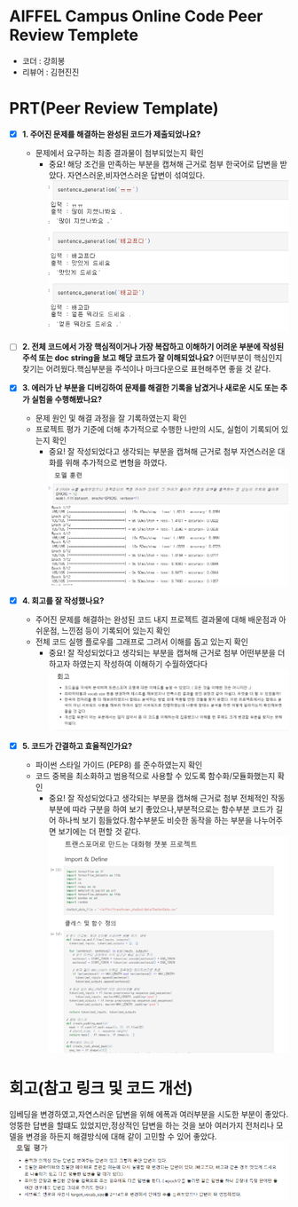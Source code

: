 # AIFFEL Campus Online Code Peer Review Templete
- 코더 : 강희봉
- 리뷰어 : 김현진진


# PRT(Peer Review Template)
- [x]  **1. 주어진 문제를 해결하는 완성된 코드가 제출되었나요?**
    - 문제에서 요구하는 최종 결과물이 첨부되었는지 확인
        - 중요! 해당 조건을 만족하는 부분을 캡쳐해 근거로 첨부
        한국어로 답변을 받았다. 자연스러운,비자연스러운 답변이 섞여있다.
        ![alt text](image-1.png)
    
- [ ]  **2. 전체 코드에서 가장 핵심적이거나 가장 복잡하고 이해하기 어려운 부분에 작성된 
주석 또는 doc string을 보고 해당 코드가 잘 이해되었나요?**
    어떤부분이 핵심인지 찾기는 어려웠다.핵심부분을 주석이나 마크다운으로 표현해주면 좋을 것 같다.
        
- [x]  **3. 에러가 난 부분을 디버깅하여 문제를 해결한 기록을 남겼거나
새로운 시도 또는 추가 실험을 수행해봤나요?**
    - 문제 원인 및 해결 과정을 잘 기록하였는지 확인
    - 프로젝트 평가 기준에 더해 추가적으로 수행한 나만의 시도, 
    실험이 기록되어 있는지 확인
        - 중요! 잘 작성되었다고 생각되는 부분을 캡쳐해 근거로 첨부
        자연스러운 대화를 위해 추가적으로 변형을 하였다.
        ![alt text](image-2.png)
        
- [x]  **4. 회고를 잘 작성했나요?**
    - 주어진 문제를 해결하는 완성된 코드 내지 프로젝트 결과물에 대해
    배운점과 아쉬운점, 느낀점 등이 기록되어 있는지 확인
    - 전체 코드 실행 플로우를 그래프로 그려서 이해를 돕고 있는지 확인
        - 중요! 잘 작성되었다고 생각되는 부분을 캡쳐해 근거로 첨부
        어떤부분을 더 하고자 하였는지 작성하여 이해하기 수월하였다다
        ![alt text](image-3.png)
        
- [x]  **5. 코드가 간결하고 효율적인가요?**
    - 파이썬 스타일 가이드 (PEP8) 를 준수하였는지 확인
    - 코드 중복을 최소화하고 범용적으로 사용할 수 있도록 함수화/모듈화했는지 확인
        - 중요! 잘 작성되었다고 생각되는 부분을 캡쳐해 근거로 첨부
        전체적인 작동부분에 따라 구분을 하여 보기 좋았으나,부분적으로는 함수부분 코드가 길어 하나씩 보기 힘들었다.함수부분도
        비슷한 동작을 하는 부분을 나누어주면 보기에는 더 편할 것 같다.
        ![alt text](image-4.png)

# 회고(참고 링크 및 코드 개선)

임베딩을 변경하였고,자연스러운 답변을 위해 에폭과 여러부분을 시도한 부분이 좋았다.엉뚱한 답변을 할떄도 있었지만,정상적인 답변을 하는 것을 보아 여러가지 전처리나 모델을 변경을 하든지 해결방식에 대해 같이 고민할 수 있어 좋았다.
    ![alt text](image.png)

